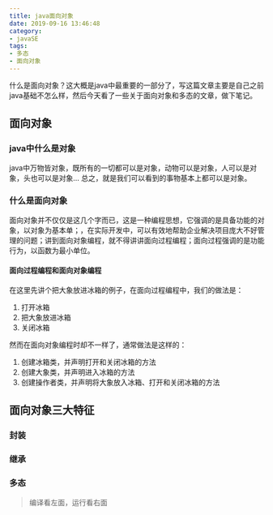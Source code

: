 ```yaml
---
title: java面向对象
date: 2019-09-16 13:46:48
category:
- javaSE
tags:
- 多态
- 面向对象
---
```

什么是面向对象？这大概是java中最重要的一部分了，写这篇文章主要是自己之前java基础不怎么样，然后今天看了一些关于面向对象和多态的文章，做下笔记。
<!-- more -->

## 面向对象
### java中什么是对象
java中万物皆对象，既所有的一切都可以是对象，动物可以是对象，人可以是对象，头也可以是对象... 总之，就是我们可以看到的事物基本上都可以是对象。

### 什么是面向对象
面向对象并不仅仅是这几个字而已，这是一种编程思想，它强调的是具备功能的对象，以对象为基本单；，在实际开发中，可以有效地帮助企业解决项目庞大不好管理的问题；讲到面向对象编程，就不得讲讲面向过程编程；面向过程强调的是功能行为，以函数为最小单位。

#### 面向过程编程和面向对象编程
在这里先讲个把大象放进冰箱的例子，在面向过程编程中，我们的做法是：
1. 打开冰箱
2. 把大象放进冰箱
3. 关闭冰箱

然而在面向对象编程时却不一样了，通常做法是这样的：
1. 创建冰箱类，并声明打开和关闭冰箱的方法
2. 创建大象类，并声明进入冰箱的方法
3. 创建操作者类，并声明将大象放入冰箱、打开和关闭冰箱的方法




## 面向对象三大特征

### 封装

### 继承

### 多态
> 编译看左面，运行看右面
